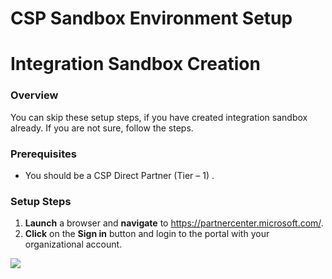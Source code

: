 # CSP Sandbox Environment Setup










# Integration Sandbox Creation

### Overview
You can skip these setup steps, if you have created integration sandbox already. If you are not sure, follow the steps.
### Prerequisites
* You should be a CSP Direct Partner (Tier – 1) .
### Setup Steps

1.	**Launch** a browser and **navigate** to https://partnercenter.microsoft.com/. 
2.	**Click** on the **Sign in** button and login to the portal with your organizational account.
<img src="Images/1.png"/>


